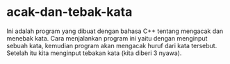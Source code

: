 # acak-dan-tebak-kata
Ini adalah program yang dibuat dengan bahasa C++ tentang mengacak dan menebak kata.
Cara menjalankan program ini yaitu dengan menginput sebuah kata, kemudian program akan mengacak huruf dari kata tersebut.
Setelah itu kita menginput tebakan kata (kita diberi 3 nyawa).
